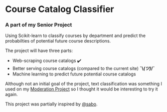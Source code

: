 # Course Catalog Classifier
### A part of my Senior Project
Using Scikit-learn to classify courses by department and predict the probabilties of potential future course descriptions.

The project will have three parts:
* Web-scraping course catalogs ✔️
* Better serving course catalogs (compared to the current site) **¯\\_(ツ)_/¯**
* Machine learning to predict future potential course catalogs

Although not an initial goal of the project, text classification was something I used on my [Moderation Project](https://github.com/segalgouldn/segal-gould-moderation) so I thought it would be interesting to try it again.

This project was partially inspired by [@sabo](https://github.com/sabo).
